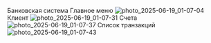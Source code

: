 Банковская система
Главное меню
![photo_2025-06-19_01-07-04](https://github.com/user-attachments/assets/69bbdf8c-b867-448b-891f-a1b03d0c1924)
Клиент
![photo_2025-06-19_01-07-31](https://github.com/user-attachments/assets/abdf3fdd-cf90-4b71-9302-70c87a4dcc58)
Счета
![photo_2025-06-19_01-07-37](https://github.com/user-attachments/assets/a51ddc1e-ed9c-43c2-99ce-5506e7a4ea24)
Список транзакций
![photo_2025-06-19_01-07-43](https://github.com/user-attachments/assets/cb997668-99bc-48a0-99cd-b19f838cda44)
